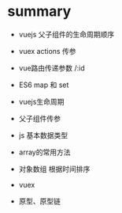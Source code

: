 # summary

- vuejs 父子组件的生命周期顺序
- vuex actions 传参
- vue路由传递参数 /:id
- ES6 map 和 set

- vuejs生命周期
- 父子组件传参
- js 基本数据类型
- array的常用方法
- 对象数组 根据时间排序
- vuex
- 原型、原型链